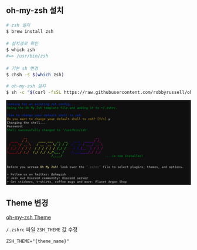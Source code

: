 

## oh-my-zsh 설치

```bash
# zsh 설치
$ brew install zsh

# 설치경로 확인
$ which zsh
#=> /usr/bin/zsh

# 기본 sh 변경
$ chsh -s $(which zsh)
```



```bash
# oh-my-zsh 설치
$ sh -c "$(curl -fsSL https://raw.githubusercontent.com/robbyrussell/oh-my-zsh/master/tools/install.sh)"
```

![image-20220114143452629](zsh.assets/image-20220114143452629.png)

## Theme 변경

[oh-my-zsh Theme](https://github.com/ohmyzsh/ohmyzsh/wiki/Themes)

`/.zshrc` 파일 `ZSH_THEME` 값 수정

```tex
ZSH_THEME="{theme_name}"
```

